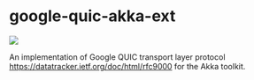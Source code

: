 # google-quic-akka-ext
<a href="https://travis-ci.org/dmitraver/quikka"><img src="https://travis-ci.org/dmitraver/quikka.svg"/> </a>

An implementation of Google QUIC transport layer protocol https://datatracker.ietf.org/doc/html/rfc9000 for the Akka toolkit.
